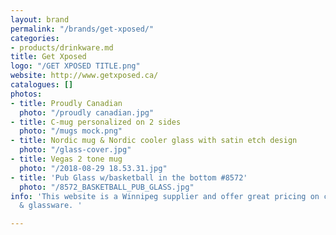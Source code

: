 ```yaml
---
layout: brand
permalink: "/brands/get-xposed/"
categories:
- products/drinkware.md
title: Get Xposed
logo: "/GET XPOSED TITLE.png"
website: http://www.getxposed.ca/
catalogues: []
photos:
- title: Proudly Canadian
  photo: "/proudly canadian.jpg"
- title: C-mug personalized on 2 sides
  photo: "/mugs mock.png"
- title: Nordic mug & Nordic cooler glass with satin etch design
  photo: "/glass-cover.jpg"
- title: Vegas 2 tone mug
  photo: "/2018-08-29 18.53.31.jpg"
- title: 'Pub Glass w/basketball in the bottom #8572'
  photo: "/8572_BASKETBALL_PUB_GLASS.jpg"
info: 'This website is a Winnipeg supplier and offer great pricing on ceramic wear
  & glassware. '

---
```

